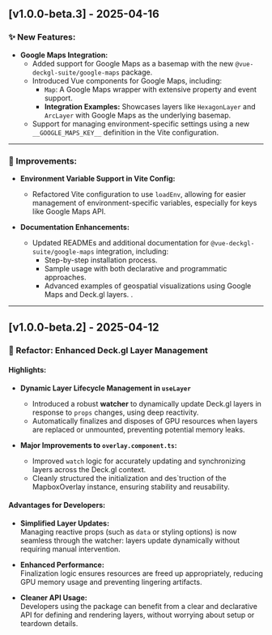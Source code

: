 ## [v1.0.0-beta.3] - 2025-04-16

### ✨ New Features:

- **Google Maps Integration:**
  - Added support for Google Maps as a basemap with the new `@vue-deckgl-suite/google-maps` package.
  - Introduced Vue components for Google Maps, including:
    - `Map`: A Google Maps wrapper with extensive property and event support.
    - **Integration Examples:** Showcases layers like `HexagonLayer` and `ArcLayer` with Google Maps as the underlying basemap.
  - Support for managing environment-specific settings using a new `__GOOGLE_MAPS_KEY__` definition in the Vite configuration.

---

### 🔧 Improvements:

- **Environment Variable Support in Vite Config:**
  - Refactored Vite configuration to use `loadEnv`, allowing for easier management of environment-specific variables, especially for keys like Google Maps API.

- **Documentation Enhancements:**
  - Updated READMEs and additional documentation for `@vue-deckgl-suite/google-maps` integration, including:
    - Step-by-step installation process.
    - Sample usage with both declarative and programmatic approaches.
    - Advanced examples of geospatial visualizations using Google Maps and Deck.gl layers. .

---

## [v1.0.0-beta.2] - 2025-04-12

### 🚀 Refactor: Enhanced Deck.gl Layer Management

#### Highlights:
- **Dynamic Layer Lifecycle Management in `useLayer`**
    - Introduced a robust **watcher** to dynamically update Deck.gl layers in response to `props` changes, using deep reactivity.
    - Automatically finalizes and disposes of GPU resources when layers are replaced or unmounted, preventing potential memory leaks.

- **Major Improvements to `overlay.component.ts`:**
    - Improved `watch` logic for accurately updating and synchronizing layers across the Deck.gl context.
    - Cleanly structured the initialization and des`truction of the MapboxOverlay instance, ensuring stability and reusability.

#### Advantages for Developers:
- **Simplified Layer Updates:**  
  Managing reactive props (such as `data` or styling options) is now seamless through the watcher: layers update dynamically without requiring manual intervention.

- **Enhanced Performance:**  
  Finalization logic ensures resources are freed up appropriately, reducing GPU memory usage and preventing lingering artifacts.

- **Cleaner API Usage:**  
  Developers using the package can benefit from a clear and declarative API for defining and rendering layers, without worrying about setup or teardown details.